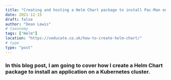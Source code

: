```yaml
---
title: "Creating and hosting a Helm Chart package to install Pac-Man on Kubernetes"
date: 2021-12-15
draft: false
author: "Dean Lewis"
# taxonomy
tags: ["Helm"]
location: "https://veducate.co.uk/how-to-create-helm-chart/"
# type
type: "post"
---
```


### In this blog post, I am going to cover how I create a Helm Chart package to install an application on a Kubernetes cluster. 
